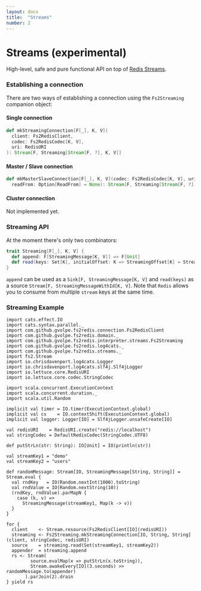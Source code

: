 ```yaml
---
layout: docs
title:  "Streams"
number: 2
---
```


# Streams (experimental)

High-level, safe and pure functional API on top of [Redis Streams](https://redis.io/topics/streams-intro).

### Establishing a connection

There are two ways of establishing a connection using the `Fs2Streaming` companion object:

#### Single connection

```scala
def mkStreamingConnection[F[_], K, V](
  client: Fs2RedisClient,
  codec: Fs2RedisCodec[K, V],
  uri: RedisURI
): Stream[F, Streaming[Stream[F, ?], K, V]]
```

#### Master / Slave connection

```scala
def mkMasterSlaveConnection[F[_], K, V](codec: Fs2RedisCodec[K, V], uris: RedisURI*)(
  readFrom: Option[ReadFrom] = None): Stream[F, Streaming[Stream[F, ?], K, V]]
```

#### Cluster connection

Not implemented yet.

### Streaming API

At the moment there's only two combinators:

```scala
trait Streaming[F[_], K, V] {
  def append: F[StreamingMessage[K, V]] => F[Unit]
  def read(keys: Set[K], initialOffset: K => StreamingOffset[K] = StreamingOffset.All[K]): F[StreamingMessageWithId[K, V]]
}
```

`append` can be used as a `Sink[F, StreamingMessage[K, V]` and `read(keys)` as a source `Stream[F, StreamingMessageWithId[K, V]`. Note that `Redis` allows you to consume from multiple `stream` keys at the same time.

### Streaming Example

```tut:silent
import cats.effect.IO
import cats.syntax.parallel._
import com.github.gvolpe.fs2redis.connection.Fs2RedisClient
import com.github.gvolpe.fs2redis.domain._
import com.github.gvolpe.fs2redis.interpreter.streams.Fs2Streaming
import com.github.gvolpe.fs2redis.log4cats._
import com.github.gvolpe.fs2redis.streams._
import fs2.Stream
import io.chrisdavenport.log4cats.Logger
import io.chrisdavenport.log4cats.slf4j.Slf4jLogger
import io.lettuce.core.RedisURI
import io.lettuce.core.codec.StringCodec

import scala.concurrent.ExecutionContext
import scala.concurrent.duration._
import scala.util.Random

implicit val timer = IO.timer(ExecutionContext.global)
implicit val cs    = IO.contextShift(ExecutionContext.global)
implicit val logger: Logger[IO] = Slf4jLogger.unsafeCreate[IO]

val redisURI    = RedisURI.create("redis://localhost")
val stringCodec = DefaultRedisCodec(StringCodec.UTF8)

def putStrLn(str: String): IO[Unit] = IO(println(str))

val streamKey1 = "demo"
val streamKey2 = "users"

def randomMessage: Stream[IO, StreamingMessage[String, String]] = Stream.eval {
  val rndKey   = IO(Random.nextInt(1000).toString)
  val rndValue = IO(Random.nextString(10))
  (rndKey, rndValue).parMapN {
    case (k, v) =>
      StreamingMessage(streamKey1, Map(k -> v))
  }
}

for {
  client    <- Stream.resource(Fs2RedisClient[IO](redisURI))
  streaming <- Fs2Streaming.mkStreamingConnection[IO, String, String](client, stringCodec, redisURI)
  source    = streaming.read(Set(streamKey1, streamKey2))
  appender  = streaming.append
  rs <- Stream(
         source.evalMap(x => putStrLn(x.toString)),
         Stream.awakeEvery[IO](3.seconds) >> randomMessage.to(appender)
       ).parJoin(2).drain
} yield rs
```

